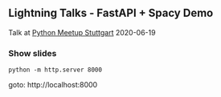 ## Lightning Talks - FastAPI + Spacy Demo

Talk at [Python Meetup Stuttgart](https://www.meetup.com/python-stuttgart/events/270978918/) 2020-06-19


### Show slides

```
python -m http.server 8000
```

goto: http://localhost:8000
